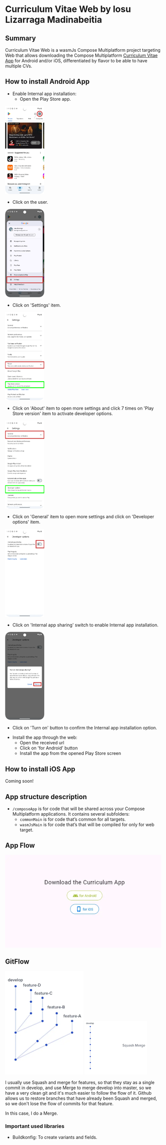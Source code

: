 
# Curriculum Vitae Web by Iosu Lizarraga Madinabeitia

## Summary

Curriculum Vitae Web is a wasmJs Compose Multiplatform project targeting Web that allows downloading the Compose Multiplatform [Curriculum Vitae App](https://github.com/ilizma/Curriculum-Vitae-App) for Android and/or iOS, differentiated by flavor to be able to have multiple CVs.

## How to install Android App

* Enable Internal app installation:
  - Open the Play Store app.

<img src="img/initial.webp" width="25%"/>

  - Click on the user.

<img src="img/menu.webp" width="25%"/>

  - Click on 'Settings' item.

<img src="img/about.webp" width="25%"/>

  - Click on 'About' item to open more settings and click 7 times on 'Play Store version' item to activate developer options.

<img src="img/general.webp" width="25%"/>

  - Click on 'General' item to open more settings and click on 'Developer options' item.

<img src="img/developer_options.webp" width="25%"/>

  - Click on 'Internal app sharing' switch to enable Internal app installation.

<img src="img/turn_on.webp" width="25%"/>

  - Click on 'Turn on' button to confirm the Internal app installation option.

* Install the app through the web:
  - Open the received url
  - Click on 'for Android' button
  - Install the app from the opened Play Store screen

## How to install iOS App

Coming soon!

## App structure description

* `/composeApp` is for code that will be shared across your Compose Multiplatform applications.
  It contains several subfolders:
  - `commonMain` is for code that’s common for all targets.
  - `wasmJsMain` is for code that’s that will be compiled for only for web target.

## App Flow

![Screen 1 - Web](img/web.webp)

## GitFlow

<img src="img/gitflow.webp" alt="GitFlow" width="50%"/> <img src="img/squash.webp" alt="Squash and merge" width="40%"/>

I usually use Squash and merge for features, so that they stay as a single commit in develop, and use Merge to merge develop into master, so we have a very clean git and it's much easier to follow the flow of it.
Github allows us to restore branches that have already been Squash and merged, so we don't lose the flow of commits for that feature.

In this case, I do a Merge.

### Important used libraries
- Buildkonfig: To create variants and fields.
